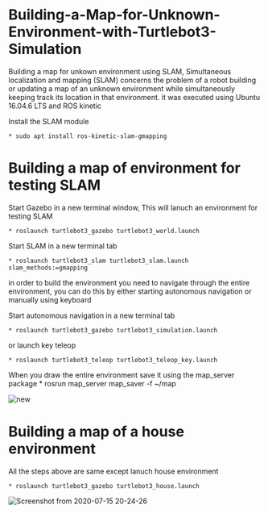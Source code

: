 # Building-a-Map-for-Unknown-Environment-with-Turtlebot3-Simulation
Building a map for unkown environment using SLAM, Simultaneous localization and mapping (SLAM) concerns the problem of a robot building or updating a map of an unknown environment while simultaneously keeping track its location in that environment.
it was executed using Ubuntu 16.04.6 LTS and ROS kinetic

Install the SLAM module 

    * sudo apt install ros-kinetic-slam-gmapping
    
# Building a map of environment for testing SLAM 
  
Start Gazebo in a new terminal window, This will lanuch an environment for testing SLAM 

    * roslaunch turtlebot3_gazebo turtlebot3_world.launch
 
Start SLAM in a new terminal tab

    * roslaunch turtlebot3_slam turtlebot3_slam.launch slam_methods:=gmapping
    
in order to build the environment you need to navigate through the entire environment, you can do this by either starting autonomous navigation or manually using keyboard

Start autonomous navigation in a new terminal tab

    * roslaunch turtlebot3_gazebo turtlebot3_simulation.launch

or launch key teleop

    * roslaunch turtlebot3_teleop turtlebot3_teleop_key.launch
    
When you draw the entire environment save it using the map_server package
    * rosrun map_server map_saver -f ~/map


![new](https://user-images.githubusercontent.com/67188835/87581626-ecbd6d80-c6e1-11ea-94be-2606220f037a.gif)



# Building a map of a house environment
All the steps above are same except lanuch house environment

    * roslaunch turtlebot3_gazebo turtlebot3_house.launch
  
 ![Screenshot from 2020-07-15 20-24-26](https://user-images.githubusercontent.com/67188835/87581706-0f4f8680-c6e2-11ea-85cb-47aeaa5667e6.png)
